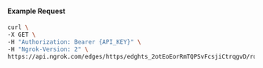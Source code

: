 <!-- Code generated for API Clients. DO NOT EDIT. -->

#### Example Request

```bash
curl \
-X GET \
-H "Authorization: Bearer {API_KEY}" \
-H "Ngrok-Version: 2" \
https://api.ngrok.com/edges/https/edghts_2otEoEorRmTQPSvFcsjiCtrqgvD/routes/edghtsrt_2otEoGWjS15iVfvKrELIf6HE9Qh/request_headers
```
